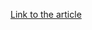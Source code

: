 [Link to the article](https://www.bleepingcomputer.com/news/security/unpatched-mazda-connect-bugs-let-hackers-install-persistent-malware/)
